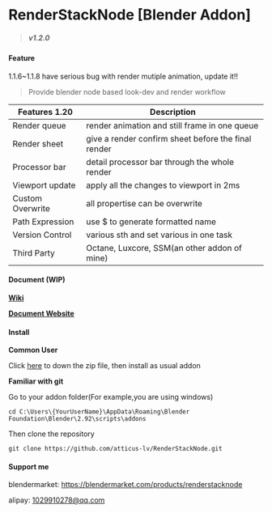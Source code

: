 # RenderStackNode [Blender Addon]

> ##### v1.2.0

#### Feature

1.1.6~1.1.8 have serious bug with render mutiple animation, update it!!

> Provide blender node based look-dev and render workflow

| Features 1.20    | Description                                                  |
| ---------------- | ------------------------------------------------------------ |
| Render queue     | render animation and still frame in one queue                |
| Render sheet     | give a render confirm sheet before the final render          |
| Processor bar    | detail processor bar through the whole render                |
| Viewport update  | apply all the changes to viewport in 2ms                     |
| Custom Overwrite | all propertise can be overwrite                    |
| Path Expression  | use $ to generate formatted name                              |
| Version Control  | various sth and set various in one task |
| Third Party      | Octane, Luxcore, SSM(an other addon of mine)                 |

#### Document (WIP)

[**Wiki**](https://github.com/atticus-lv/RenderStackNode/wiki)

[**Document Website**](https://atticus-lv.github.io/RenderStackNode/#/)

#### Install

**Common User**

Click [here](https://github.com/atticus-lv/RenderStackNode/archive/main.zip) to down the zip file, then install as usual
addon

**Familiar with git**

Go to your addon folder(For example,you are using windows)

`cd C:\Users\{YourUserName}\AppData\Roaming\Blender Foundation\Blender\2.92\scripts\addons`

Then clone the repository

`git clone https://github.com/atticus-lv/RenderStackNode.git`

#### Support me

blendermarket: https://blendermarket.com/products/renderstacknode

alipay: 1029910278@qq.com